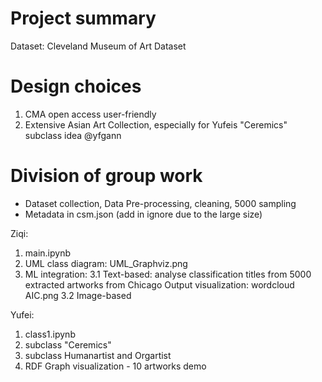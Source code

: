# Project summary
Dataset: Cleveland Museum of Art Dataset


# Design choices
1. CMA open access user-friendly
2. Extensive Asian Art Collection, especially for Yufeis "Ceremics" subclass idea @yfgann


# Division of group work
- Dataset collection, Data Pre-processing, cleaning, 5000 sampling
- Metadata in csm.json (add in ignore due to the large size)

Ziqi:
1. main.ipynb
2. UML class diagram: UML_Graphviz.png
3. ML integration:
    3.1 Text-based: analyse classification titles from 5000 extracted artworks from Chicago
        Output visualization: wordcloud AIC.png
    3.2 Image-based

    

Yufei:
1. class1.ipynb
2. subclass "Ceremics"
3. subclass Humanartist and Orgartist
4. RDF Graph visualization - 10 artworks demo


